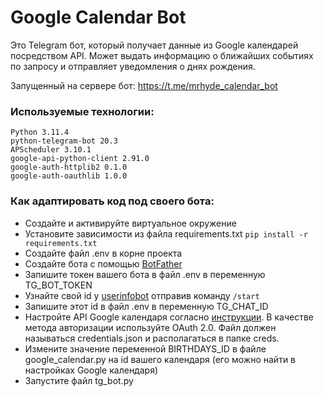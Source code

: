 # Google Calendar Bot
Это Telegram бот, который получает данные из Google календарей посредством API. Может выдать информацию о ближайших событиях по запросу и отправляет уведомления о днях рождения.

Запущенный на сервере бот: https://t.me/mrhyde_calendar_bot

### Используемые технологии:
```
Python 3.11.4
python-telegram-bot 20.3
APScheduler 3.10.1
google-api-python-client 2.91.0
google-auth-httplib2 0.1.0
google-auth-oauthlib 1.0.0
```

### Как адаптировать код под своего бота:
- Создайте и активируйте виртуальное окружение
- Установите зависимости из файла requirements.txt 
	 ``` pip install -r requirements.txt ```
- Создайте файл .env в корне проекта
- Создайте бота с помощью [BotFather](https://t.me/BotFather) 
- Запишите токен вашего бота в файл .env в переменную TG_BOT_TOKEN
- Узнайте свой id у [userinfobot](https://t.me/userinfobot) отправив команду ```/start```
- Запишите этот id в файл .env в переменную TG_CHAT_ID
- Настройте API Google календаря согласно [инструкции](https://developers.google.com/calendar/api/quickstart/python?hl=en). В качестве метода авторизации используйте OAuth 2.0. Файл должен называться credentials.json и располагаться в папке creds.
- Измените значение переменной BIRTHDAYS_ID в файле google_calendar.py на id вашего календаря (его можно найти в настройках Google календаря)
- Запустите файл tg_bot.py
